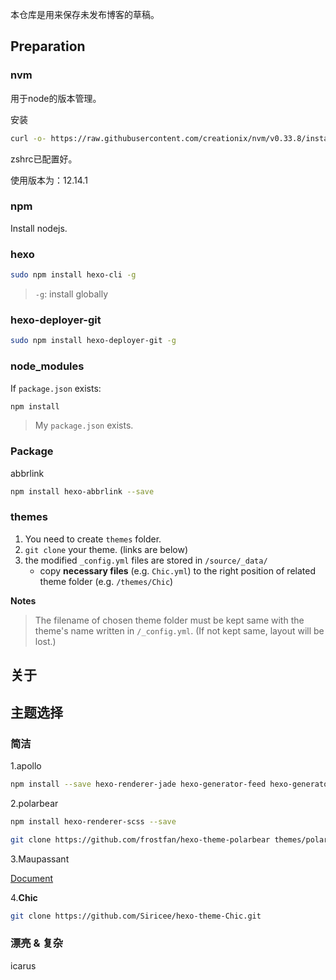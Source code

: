 本仓库是用来保存未发布博客的草稿。



## Preparation
### nvm

用于node的版本管理。

安装
```bash
curl -o- https://raw.githubusercontent.com/creationix/nvm/v0.33.8/install.sh | bash
```

zshrc已配置好。

使用版本为：12.14.1

### npm

Install nodejs.



### hexo

```bash
sudo npm install hexo-cli -g
```

> `-g`: install globally

### hexo-deployer-git

```bash
sudo npm install hexo-deployer-git -g
```


###  node_modules

If `package.json` exists:

```bash
npm install
```

> My `package.json` exists.

### Package

abbrlink

```bash
npm install hexo-abbrlink --save
```

### themes

1. You need to create `themes` folder.
2. `git clone` your theme. (links are below)
3. the modified `_config.yml` files are stored in `/source/_data/`
    - copy **necessary files** (e.g. `Chic.yml`) to the right position of related theme folder (e.g. `/themes/Chic`)

**Notes**

> The filename of chosen theme folder must be kept same with the theme's name written in `/_config.yml`. (If not kept same, layout will be lost.)



## 关于

## 主题选择

### 简洁

1.apollo

```bash
npm install --save hexo-renderer-jade hexo-generator-feed hexo-generator-sitemap hexo-browsersync hexo-generator-archive
```

2.polarbear

```bash
npm install hexo-renderer-scss --save

git clone https://github.com/frostfan/hexo-theme-polarbear themes/polarbear
```

3.Maupassant

[Document](https://www.haomwei.com/technology/maupassant-hexo.html)

4.**Chic**

```bash
git clone https://github.com/Siricee/hexo-theme-Chic.git
```

### 漂亮 & 复杂

icarus
